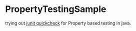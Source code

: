# PropertyTestingSample

trying out [junit quickcheck](https://github.com/pholser/junit-quickcheck) for Property based testing in java.
